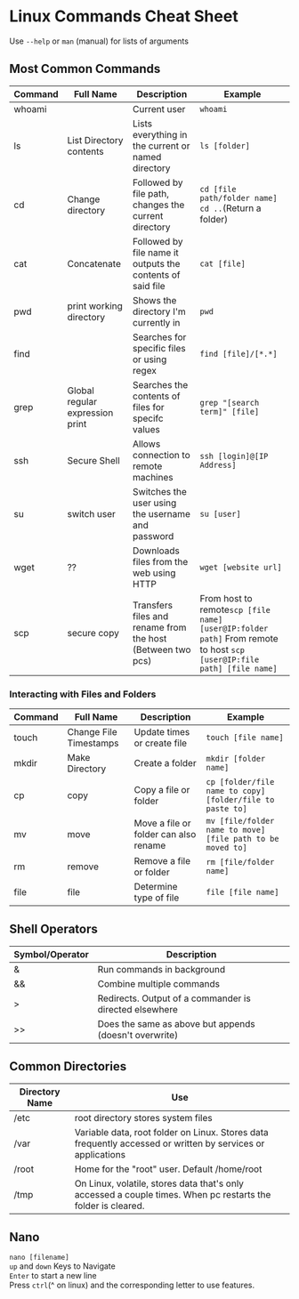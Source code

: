 # Linux Commands Cheat Sheet
Use `--help` or `man` (manual) for lists of arguments  

## Most Common Commands

|Command|Full Name|Description|Example|
|---|---|---|---|
|whoami||Current user|`whoami`|
|ls|List Directory contents|Lists everything in the current or named directory|`ls [folder]`|
|cd|Change directory|Followed by file path, changes the current directory|`cd [file path/folder name]` `cd ..`(Return a folder)|
|cat|Concatenate|Followed by file name it outputs the contents of said file|`cat [file]`|
|pwd|print working directory|Shows the directory I'm currently in|`pwd`|
|find||Searches for specific files or using regex|`find [file]/[*.*]`
|grep|Global regular expression print|Searches the contents of files for specifc values|`grep "[search term]" [file]`|
|ssh|Secure Shell|Allows connection to remote machines|`ssh [login]@[IP Address]`|  
|su|switch user|Switches the user using the username and password|`su [user]`|
|wget|??|Downloads files from the web using HTTP|`wget [website url]`|
|scp|secure copy|Transfers files and rename from the host (Between two pcs)|From host to remote`scp [file name] [user@IP:folder path]` From remote to host `scp [user@IP:file path] [file name]`|

### Interacting with Files and Folders
|Command|Full Name|Description|Example|
|---|---|---|---|
|touch|Change File Timestamps|Update times or create file|`touch [file name]`
|mkdir|Make Directory|Create a folder|`mkdir [folder name]`|
|cp|copy|Copy a file or folder|`cp [folder/file name to copy] [folder/file to paste to]`|
|mv|move|Move a file or folder can also rename|`mv [file/folder name to move] [file path to be moved to]`|
|rm|remove|Remove a file or folder|`rm [file/folder name]`|
|file|file|Determine type of file|`file [file name]`|

## Shell Operators
|Symbol/Operator|Description|
|---|---|
|&|Run commands in background|
|&&|Combine multiple commands|
|>|Redirects. Output of a commander is directed elsewhere|
|>>|Does the same as above but appends (doesn't overwrite)|

## Common Directories
|Directory Name|Use|
|---|---|
|/etc|root directory stores system files|
|/var|Variable data, root folder on Linux. Stores data frequently accessed or written by services or applications|
|/root|Home for the "root" user. Default /home/root|
|/tmp|On Linux, volatile, stores data that's only accessed a couple times. When pc restarts the folder is cleared.|

## Nano
`nano [filename]`  
`up` and `down` Keys to Navigate  
`Enter` to start a new line  
Press `ctrl`(^ on linux) and the corresponding letter to use features.  
